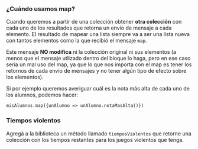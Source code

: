 ### ¿Cuándo usamos map?
Cuando queremos a partir de una colección obtener **otra colección** con cada uno de los resultados que retorna un envío de mensaje a cada elemento. El resultado de mapear una lista siempre va a ser una lista nueva con tantos elementos como la que recibió el mensaje `map`.

Este mensaje **NO modifica** ni la colección original ni sus elementos (a menos que el mensaje utlizado dentro del bloque lo haga, pero en ese caso sería un mal uso del map, ya que lo que nos importa con el map es tener los retornos de cada envío de mensajes y no tener algún tipo de efecto sobre los elementos).

Si por ejemplo queremos averiguar cuál es la nota más alta de cada uno de los alumnos, podemos hacer:

`misAlumnos.map({unAlumno => unAlumno.notaMasAlta()})`

### Tiempos violentos
Agregá a la biblioteca un método llamado `tiemposViolentos` que retorne una colección con los tiempos restantes para los juegos violentos que tenga.
